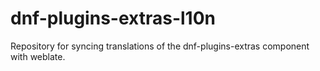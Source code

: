 # dnf-plugins-extras-l10n
Repository for syncing translations of the dnf-plugins-extras component with weblate.
